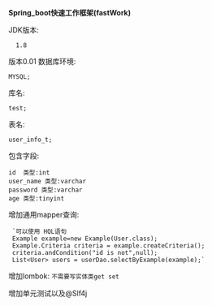 **Spring_boot快速工作框架(fastWork)** 

JDK版本:

      1.8
版本0.01
数据库环境:

    MYSQL;
库名:
    
    test;

表名:

    user_info_t; 
 
 包含字段:
 
    id  类型:int
    user_name 类型:varchar
    password 类型:varchar
    age 类型:tinyint
    
增加通用mapper查询:

     `可以使用 HQL语句
     Example example=new Example(User.class);
     Example.Criteria criteria = example.createCriteria();
     criteria.andCondition("id is not",null);
     List<User> users = userDao.selectByExample(example);`
增加lombok: `不需要写实体类get set`

增加单元测试以及@Slf4j
